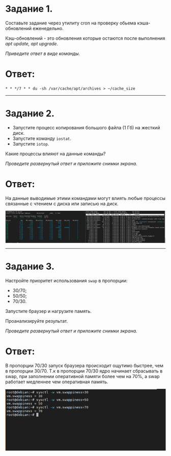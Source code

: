 # Задание 1.
Составьте задание через утилиту cron на проверку обьема кэша-обновлений еженедельно.  

Кэш-обновлений - это обновления которые остаются после выполнения *apt update, apt upgrade*.  

*Приведите ответ в виде команды.*  

# Ответ:  
`* * */7 * * du -sh /var/cache/apt/archives > ~/cache_size`  

---

# Задание 2.

- Запустите процесс копирования большого файла (1 Гб) на жесткий диск.
- Запустите команду `iostat`.
- Запустите `iotop`.

Какие процессы влияют на данные команды?

*Проведите развернутый ответ и приложите снимки экрана.*  

# Ответ:  
На данные выводимые этими командами могут влиять любые процессы связанные с 
чтением с диска или записью на диск.  

![Screenshot](2.PNG)


---

# Задание 3.

Настройте приоритет использования `swap` в пропорции:

- 30/70;
- 50/50;
- 70/30.

Запустите браузер и нагрузите память.

Проанализируйте результат.

*Проведите развернутый ответ и приложите снимки экрана.*  

# Ответ:  
В пропорции 70/30 запуск браузера происходит ощутимо быстрее, чем в пропорции 30/70.
Т.к в пропорции 70/30 ядро начинает сбрасывать в swap, при заполнении оперативной памяти
более чем на 70%, а swap работает медленнее чем оперативная память.  

![Screenshot](1.PNG)




